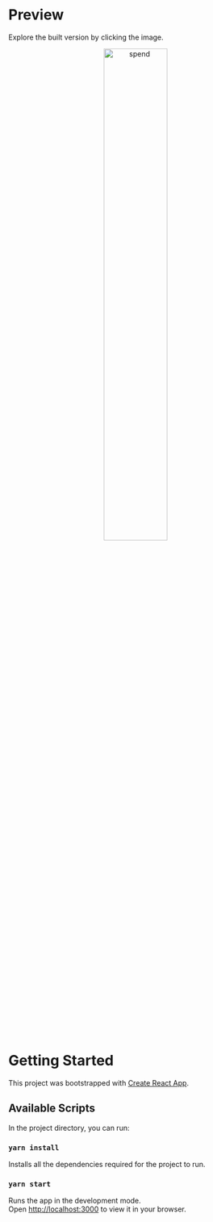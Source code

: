 # Preview

Explore the built version by clicking the image.

<div align="center">
<a href="https://kaylaa0.github.io/patika/front-end-web/2-mid/redux/homework-2/build/">
<img src="https://github-production-user-asset-6210df.s3.amazonaws.com/107824429/266793401-4c35f719-2d08-476d-a372-77c63c436305.jpg" alt="spend" width="50%">
</a>
</div>

# Getting Started

This project was bootstrapped with [Create React App](https://github.com/facebook/create-react-app).

## Available Scripts

In the project directory, you can run:

### `yarn install`

Installs all the dependencies required for the project to run.

### `yarn start`

Runs the app in the development mode.\
Open [http://localhost:3000](http://localhost:3000) to view it in your browser.
